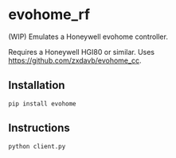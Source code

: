 # evohome_rf

(WIP) Emulates a Honeywell evohome controller.

Requires a Honeywell HGI80 or similar. Uses https://github.com/zxdavb/evohome_cc.

## Installation

```
pip install evohome
```

## Instructions

```
python client.py
```
